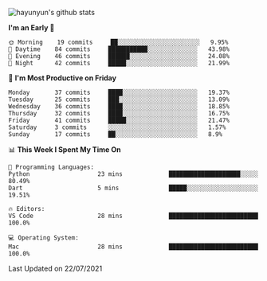 
![hayunyun's github stats](https://github-readme-stats.vercel.app/api?username=hayunyun&show_icons=true)


<!--START_SECTION:waka-->
**I'm an Early 🐤** 

```text
🌞 Morning    19 commits     ██░░░░░░░░░░░░░░░░░░░░░░░   9.95% 
🌆 Daytime    84 commits     ███████████░░░░░░░░░░░░░░   43.98% 
🌃 Evening    46 commits     ██████░░░░░░░░░░░░░░░░░░░   24.08% 
🌙 Night      42 commits     █████░░░░░░░░░░░░░░░░░░░░   21.99%

```
📅 **I'm Most Productive on Friday** 

```text
Monday       37 commits     ████░░░░░░░░░░░░░░░░░░░░░   19.37% 
Tuesday      25 commits     ███░░░░░░░░░░░░░░░░░░░░░░   13.09% 
Wednesday    36 commits     ████░░░░░░░░░░░░░░░░░░░░░   18.85% 
Thursday     32 commits     ████░░░░░░░░░░░░░░░░░░░░░   16.75% 
Friday       41 commits     █████░░░░░░░░░░░░░░░░░░░░   21.47% 
Saturday     3 commits      ░░░░░░░░░░░░░░░░░░░░░░░░░   1.57% 
Sunday       17 commits     ██░░░░░░░░░░░░░░░░░░░░░░░   8.9%

```


📊 **This Week I Spent My Time On** 

```text
💬 Programming Languages: 
Python                   23 mins             ████████████████████░░░░░   80.49% 
Dart                     5 mins              █████░░░░░░░░░░░░░░░░░░░░   19.51%

🔥 Editors: 
VS Code                  28 mins             █████████████████████████   100.0%

💻 Operating System: 
Mac                      28 mins             █████████████████████████   100.0%

```


 Last Updated on 22/07/2021
<!--END_SECTION:waka-->

<!--
**hayunyun/hayunyun** is a ✨ _special_ ✨ repository because its `README.md` (this file) appears on your GitHub profile.

Here are some ideas to get you started:

- 🔭 I’m currently working on ...
- 🌱 I’m currently learning ...
- 👯 I’m looking to collaborate on ...
- 🤔 I’m looking for help with ...
- 💬 Ask me about ...
- 📫 How to reach me: ...
- 😄 Pronouns: ...
- ⚡ Fun fact: ...
-->
